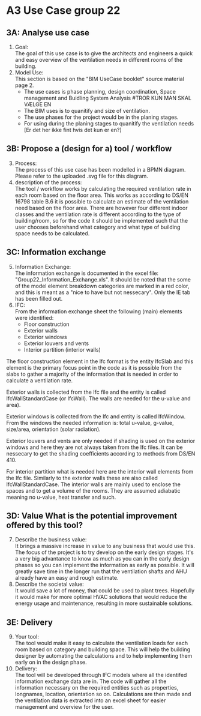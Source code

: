 # A3 Use Case group 22

## 3A: Analyse use case
1. Goal: <br />
The goal of this use case is to give the architects and engineers a quick and easy overview of the ventilation needs in different rooms of the building.
2. Model Use: <br />
This section is based on the "BIM UseCase booklet" source material page 2.
	* The use cases is phase planning, design coordination, Space management and Buidling System Analysis #TROR KUN MAN SKAL VÆLGE EN
	* The BIM uses is to quanitify and size of ventilation.
	* The use phases for the project would be in the planing stages.
	* For using during the planing stages to quanitify the ventilation needs [Er det her ikke fint hvis det kun er en?]

## 3B: Propose a (design for a) tool / workflow
3. Process: <br />
The process of this use case has been modelled in a BPMN diagram. Please refer to the uploaded .svg file for this diagram.
4. description of the process: <br />
The tool / workflow works by calculating the required ventilation rate in each room based on the floor area. This works as according to DS/EN 16798 table B.6 it is possible to calculate an estimate of the ventilation need based on the floor area. There are however four different indoor classes and the ventilation rate is different according to the type of building/room, so for the code it should be implemented such that the user chooses beforehand what category and what type of building space needs to be calculated.


## 3C: Information exchange
5. Information Exchange: <br />
The information exchange is documented in the excel file: "Group22_Information_Exchange.xls". It should be noted that the some of the model element breakdown categories are marked in a red color, and this is meant as a  "nice to have but not nessecary". Only the IE tab has been filled out. 
6. IFC: <br />
From the information exchange sheet the following (main) elements were identified:
	* Floor construction
	* Exterior walls
	* Exterior windows
	* Exterior louvers and vents
	* Interior partition (interior walls)

The floor construction element in the Ifc format is the entity IfcSlab and this element is the primary focus point in the code as it is possible from the slabs to gather a majority of the information that is needed in order to calculate a ventilation rate. 

Exterior walls is collected from the Ifc file and the entity is called IfcWallStandardCase (or IfcWall). The walls are needed for the u-value and area).

Exterior windows is collected from the Ifc and entity is called IfcWindow. From the windows the needed information is: total u-value, g-value, size/area, orientation (solar radiation). 

Exterior louvers and vents are only needed if shading is used on the exterior windows and here they are not always taken from the Ifc files. It can be nessecary to get the shading coefficients according to methods from DS/EN 410.

For interior partition what is needed here are the interior wall elements from the Ifc file. Similarly to the exterior walls these are also called IfcWallStandardCase. The interior walls are mainly used to enclose the spaces and to get a volume of the rooms. They are assumed adiabatic meaning no u-value, heat transfer and such.


## 3D: Value What is the potential improvement offered by this tool?
7. Describe the business value: <br />
It brings a massive increase in value to any business that would use this. The focus of the project is to try develop on the early design stages. It's a very big advantance to know as much as you can in the early design phases so you can implement the information as early as possible. It will greatly save time in the longer run that the ventilation shafts and AHU already have an easy and rough estimate.
8. Describe the societal value: <br />
It would save a lot of money, that could be used to plant trees. Hopefully it would make for more optimal HVAC solutions that would reduce the energy usage and maintenance, resulting in more sustainable solutions.


## 3E: Delivery
9. Your tool: <br />
The tool would make it easy to calculate the ventilation loads for each room based on category and building space. This will help the building designer by automating the calculations and to help implementing them early on in the design phase.
10. Delivery: <br />
The tool will be developed through IFC models where all the identifed information exchange data are in. The code will gather all the information necessary on the required entities such as properties, longnames, location, orientation so on. Calculations are then made and the ventilation data is extracted into an excel sheet for easier management and overview for the user.
